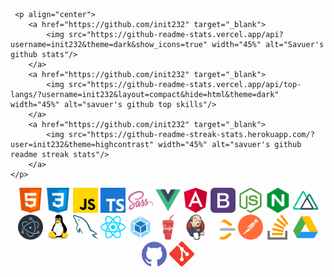 <!-- [![Anurag's GitHub stats](https://github-readme-stats.vercel.app/api?username=init232)](https://github.com/anuraghazra/github-readme-stats)
[![Top Langs](https://github-readme-stats.vercel.app/api/top-langs/?username=init232)](https://github.com/anuraghazra/github-readme-stats)
[!jenkins](https://github.com/programmer-zhang/programmer-zhang/blob/main/images/jenkins.svg)
 -->
 
 
     <p align="center">
        <a href="https://github.com/init232" target="_blank">
            <img src="https://github-readme-stats.vercel.app/api?username=init232&theme=dark&show_icons=true" width="45%" alt="Savuer's github stats"/>
        </a>
        <a href="https://github.com/init232" target="_blank">
            <img src="https://github-readme-stats.vercel.app/api/top-langs/?username=init232&layout=compact&hide=html&theme=dark" width="45%" alt="savuer's github top skills"/>
        </a>
        <a href="https://github.com/init232" target="_blank">
            <img src="https://github-readme-streak-stats.herokuapp.com/?user=init232&theme=highcontrast" width="45%" alt="savuer's github readme streak stats"/>
        </a>
    </p>

<p align="center">
	<img src="./images/html.svg" width="40" height="40" alt="html" />
	<img src="./images/css.svg" width="40" height="40" alt="css" />
	<img src="./images/javascript.svg" width="40" height="40" alt="javascript" />
	<img src="./images/typescript.svg" width="40" height="40" alt="typescript" />
	<img src="./images/sass.svg" width="40" height="40" alt="sass" />
	<img src="./images/vuejs.svg" width="40" height="40" alt="vue" />
	<img src="./images/angularjs.svg" width="40" height="40" alt="angular" />
	<img src="./images/bootstrap.svg" width="40" height="40" alt="bootstrap" />
	<img src="./images/nodejs.svg" width="40" height="40" alt="node" />
	<img src="./images/nginx.svg" width="40" height="40" alt="nginx" />
	<img src="./images/nuxtjs.svg" width="40" height="40" alt="nuxt" />
	<img src="./images/electron.svg" width="40" height="40" alt="electron" />
	<img src="./images/linux.svg" width="40" height="40" alt="linux" />
	<img src="./images/mysql.svg" width="40" height="40" alt="mysql" />
	<img src="./images/reactjs.svg" width="40" height="40" alt="react" />
	<img src="./images/webpack.svg" width="40" height="40" alt="webpack" />
	<img src="./images/gulp.svg" width="40" height="40" alt="gulp" />
	<img src="./images/jenkins.svg" width="40" height="40" alt="jenkins" />
	<img src="./images/leet-code.svg" width="40" height="40" alt="leet-code" />
	<img src="./images/postman.svg" width="40" height="40" alt="postman" />
	<img src="./images/stack-overflow.svg" width="40" height="40" alt="stack-overflow" />
	<img src="./images/google.svg" width="40" height="40" alt="google" />
	<img src="./images/github.svg" width="40" height="40" alt="github" />
	<img src="./images/git.svg" width="40" height="40" alt="git" />
</p>
